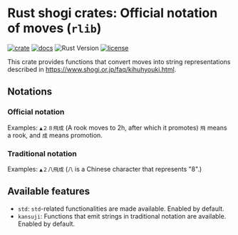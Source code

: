 # Rust shogi crates: Official notation of moves (`rlib`)
[![crate](https://img.shields.io/crates/v/shogi_official_kifu)](https://crates.io/crates/shogi_official_kifu)
[![docs](https://docs.rs/shogi_official_kifu/badge.svg)](https://docs.rs/shogi_official_kifu)
![Rust Version](https://img.shields.io/badge/rustc-1.60+-blue.svg)
[![license](https://img.shields.io/badge/license-MIT-blue.svg)](https://opensource.org/licenses/mit-license.php)

This crate provides functions that convert moves into string representations described in <https://www.shogi.or.jp/faq/kihuhyouki.html>.

## Notations

### Official notation
Examples: `▲２８飛成` (A rook moves to 2h, after which it promotes) 
`飛` means a rook, and `成` means promotion.

### Traditional notation
Examples: `▲２八飛成` (`八` is a Chinese character that represents "8".)

## Available features
- `std`: `std`-related functionalities are made available. Enabled by default.
- `kansuji`: Functions that emit strings in traditional notation are available. Enabled by default.

